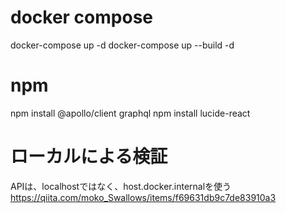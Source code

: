# docker compose
docker-compose up -d
docker-compose up --build -d

# npm
npm install @apollo/client graphql
npm install lucide-react

# ローカルによる検証
APIは、localhostではなく、host.docker.internalを使う
https://qiita.com/moko_Swallows/items/f69631db9c7de83910a3
